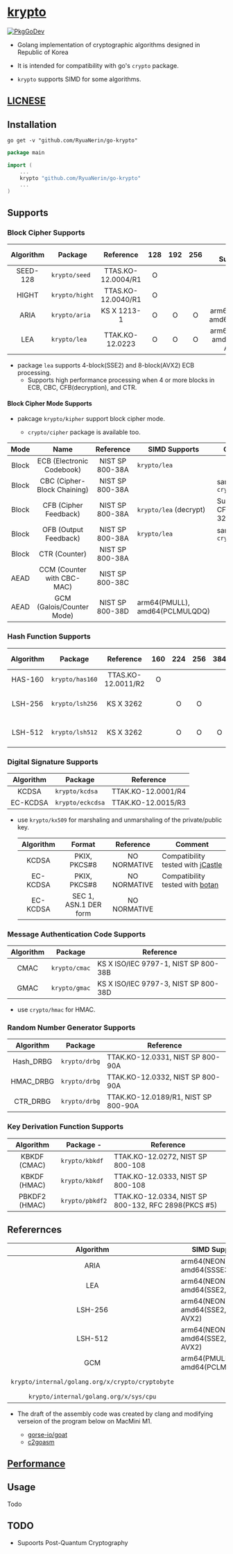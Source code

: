 # [krypto](https://pkg.go.dev/github.com/RyuaNerin/go-krypto)

[![PkgGoDev](https://pkg.go.dev/badge/github.com/RyuaNerin/go-krypto)](https://pkg.go.dev/github.com/RyuaNerin/go-krypto)

- Golang implementation of cryptographic algorithms designed in Republic of Korea

- It is intended for compatibility with go's `crypto` package.

- `krypto` supports SIMD for some algorithms.

## [LICNESE](/LICENSE)

## Installation

```shell
go get -v "github.com/RyuaNerin/go-krypto"
```

```go
package main

import (
    ...
    krypto "github.com/RyuaNerin/go-krypto"
    ...
)
```

## Supports

### Block Cipher Supports

| Algorithm | Package        | Reference          | 128 | 192 | 256 | SIMD Supports                  |
|:---------:|----------------|:------------------:|:---:|:---:|:---:|:------------------------------:|
| SEED-128  | `krypto/seed`  | TTAS.KO-12.0004/R1 | O   |     |     |                                |
| HIGHT     | `krypto/hight` | TTAS.KO-12.0040/R1 | O   |     |     |                                |
| ARIA      | `krypto/aria`  | KS X 1213-1        | O   | O   | O   | arm64(NEON), amd64(SSSE3)      |
| LEA       | `krypto/lea`   | TTAK.KO-12.0223    | O   | O   | O   | arm64(NEON), amd64(SSE2, AVX2) |

- package `lea` supports 4-block(SSE2) and 8-block(AVX2) ECB processing.
    - Supports high performance processing when 4 or more blocks in ECB, CBC, CFB(decryption), and CTR.

#### Block Cipher Mode Supports

- pakcage `krypto/kipher` support block cipher mode.

    - `crypto/cipher` package is available too.

| Mode  | Name                        | Reference       | SIMD Supports                  | Comment                     |
|:-----:|:---------------------------:|:---------------:|--------------------------------|-----------------------------|
| Block | ECB (Electronic Codebook)   | NIST SP 800-38A | `krypto/lea`                   |                             |
| Block | CBC (Cipher-Block Chaining) | NIST SP 800-38A |                                | same with `crypto/cipher`   |
| Block | CFB (Cipher Feedback)       | NIST SP 800-38A | `krypto/lea` (decrypt)         | Supports CFB-8, CFG-32, ... |
| Block | OFB (Output Feedback)       | NIST SP 800-38A | `krypto/lea`                   | same with `crypto/cipher`   |
| Block | CTR (Counter)               | NIST SP 800-38A |                                |                             |
| AEAD  | CCM (Counter with CBC-MAC)  | NIST SP 800-38C |                                |                             |
| AEAD  | GCM (Galois/Counter Mode)   | NIST SP 800-38D | arm64(PMULL), amd64(PCLMULQDQ) |                             |

### Hash Function Supports

| Algorithm  | Package         | Reference          | 160 | 224 | 256 | 384 | 512 | SIMD Supports                         |
|:----------:|-----------------|:------------------:|:---:|:---:|:---:|:---:|:---:|:-------------------------------------:|
| HAS-160    | `krypto/has160` | TTAS.KO-12.0011/R2 | O   |     |     |     |     |                                       |
| LSH-256    | `krypto/lsh256` | KS X 3262          |     | O   | O   |     |     | arm64(NEON), amd64(SSE2, SSSE3, AVX2) |
| LSH-512    | `krypto/lsh512` | KS X 3262          |     | O   | O   | O   | O   | arm64(NEON), amd64(SSE2, SSSE3, AVX2) |

### Digital Signature Supports

| Algorithm | Package          | Reference          |
|:---------:|------------------|:------------------:|
| KCDSA     | `krypto/kcdsa`   | TTAK.KO-12.0001/R4 |
| EC-KCDSA  | `krypto/eckcdsa` | TTAK.KO-12.0015/R3 |

- use `krypto/kx509` for marshaling and unmarshaling of the private/public key.

    | Algorithm | Format                | Reference    | Comment                                                         |
    |:---------:|:---------------------:|:------------:|-----------------------------------------------------------------|
    | KCDSA     | PKIX, PKCS#8          | NO NORMATIVE | Compatibility tested with [jCastle](http://www.jcastle.net/)    |
    | EC-KCDSA  | PKIX, PKCS#8          | NO NORMATIVE | Compatibility tested with [botan](https://botan.randombit.net/) |
    | EC-KCDSA  | SEC 1, ASN.1 DER form | NO NORMATIVE |                                                                 |

### Message Authentication Code Supports

| Algorithm | Package       | Reference                            |
|:---------:|---------------|--------------------------------------|
| CMAC      | `krypto/cmac` | KS X ISO/IEC 9797-1, NIST SP 800-38B |
| GMAC      | `krypto/gmac` | KS X ISO/IEC 9797-3, NIST SP 800-38D |

- use `crypto/hmac` for HMAC.

### Random Number Generator Supports

| Algorithm | Package       | Reference                            |
|:---------:|---------------|--------------------------------------|
| Hash_DRBG | `krypto/drbg`  | TTAK.KO-12.0331, NIST SP 800-90A    |
| HMAC_DRBG | `krypto/drbg`  | TTAK.KO-12.0332, NIST SP 800-90A    |
| CTR_DRBG  | `krypto/drbg`  | TTAK.KO-12.0189/R1, NIST SP 800-90A |

### Key Derivation Function Supports

| Algorithm     | Package       - | Reference                                           |
|:-------------:|-----------------|-----------------------------------------------------|
| KBKDF (CMAC)  | `krypto/kbkdf`  | TTAK.KO-12.0272, NIST SP 800-108                    |
| KBKDF (HMAC)  | `krypto/kbkdf`  | TTAK.KO-12.0333, NIST SP 800-108                    |
| PBKDF2 (HMAC) | `krypto/pbkdf2` | TTAK.KO-12.0334, NIST SP 800-132, RFC 2898(PKCS #5) |

## Referernces

| Algorithm | SIMD Supports                         | Reference                                                   |
|:---------:|---------------------------------------|:-----------------------------------------------------------:|
| ARIA      | arm64(NEON), amd64(SSSE3)             | [CRYPTOPP 8.8.0 - aria_simd.cpp](https://github.com/weidai11/cryptopp/blob/CRYPTOPP_8_8_0/aria_simd.cpp) |
| LEA       | arm64(NEON), amd64(SSE2, AVX2)        | [KISA](https://seed.kisa.or.kr/kisa/Board/20/detailView.do) |
| LSH-256   | arm64(NEON), amd64(SSE2, SSSE3, AVX2) | [KISA](https://seed.kisa.or.kr/kisa/Board/22/detailView.do) |
| LSH-512   | arm64(NEON), amd64(SSE2, SSSE3, AVX2) | [KISA](https://seed.kisa.or.kr/kisa/Board/22/detailView.do) |
| GCM       | arm64(PMULL), amd64(PCLMULQDQ)        | [package `crypto/aes`](https://github.com/golang/go/tree/go1.22.4/src/crypto/aes) |
| `krypto/internal/golang.org/x/crypto/cryptobyte` | | [package `x/crypto/cryptobyte`](https://cs.opensource.google/go/x/crypto/) |
| `krypto/internal/golang.org/x/sys/cpu`           | | [package `x/sys`](https://cs.opensource.google/go/x/sys/:)|

- The draft of the assembly code was created by clang and modifying verseion of the program below on MacMini M1.

    - [gorse-io/goat](https://github.com/gorse-io/goat)
    - [c2goasm](https://github.com/minio/c2goasm)

## [Performance](/PERFORMANCE.md)

## Usage

Todo

## TODO

- Supoorts Post-Quantum Cryptography
